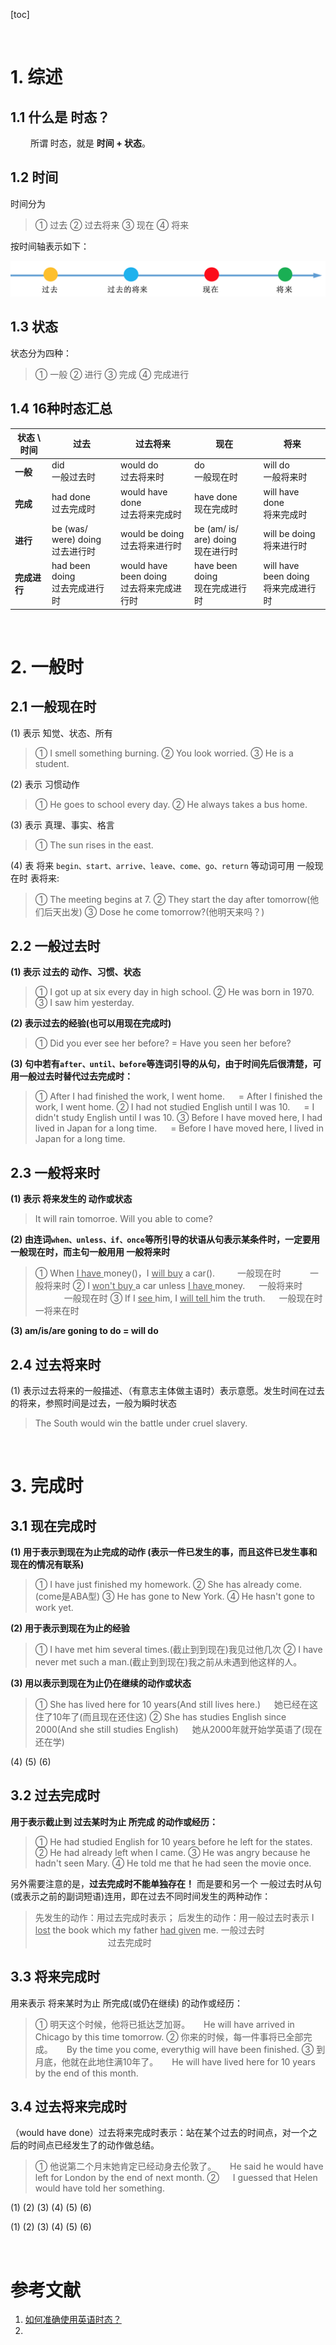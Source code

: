 [toc]






&emsp;
&emsp; 
# 1. 综述
## 1.1 什么是 时态？
&emsp;&emsp; 所谓 时态，就是 **时间 + 状态**。
## 1.2 时间
时间分为
> ① 过去
> ② 过去将来
> ③ 现在
> ④ 将来
>
按时间轴表示如下：
<div align="center"> <img src="./pic/时态的时间轴.png"> </div>

## 1.3 状态
状态分为四种： 
> ① 一般
> ② 进行
> ③ 完成 
> ④ 完成进行
>

## 1.4 16种时态汇总
| 状态 \ 时间  | 过去                                 | 过去将来                                      | 现在                                   | 将来                                     |
| ------------ | ------------------------------------ | --------------------------------------------- | -------------------------------------- | ---------------------------------------- |
| **一般**     | did</br> 一般过去时                  | would do</br> 过去将来时                      | do</br> 一般现在时                     | will do</br> 一般将来时                  |
| **完成**     | had done</br> 过去完成时             | would have done</br> 过去将来完成时           | have done</br> 现在完成时              | will have done</br> 将来完成时           |
| **进行**     | be (was/ were) doing</br> 过去进行时 | would be doing</br> 过去将来进行时            | be (am/ is/ are) doing</br> 现在进行时 | will be doing</br> 将来进行时            |
| **完成进行** | had been doing</br> 过去完成进行时   | would have been doing</br> 过去将来完成进行时 | have been doing</br> 现在完成进行时    | will have been doing</br> 将来完成进行时 |



&emsp;
&emsp; 
# 2. 一般时
## 2.1 一般现在时
(1) 表示 知觉、状态、所有
> ① I smell something burning.
> ② You look worried.
> ③ He is a student.
> 
(2) 表示 习惯动作
> ① He goes to school every day.
> ② He always takes a bus home.
> 
(3) 表示 真理、事实、格言
> ① The sun rises in the east.
> 
(4) 表 将来
`begin、start、arrive、leave、come、go、return` 等动词可用 一般现在时 表将来:
> ① The meeting begins at 7.
> ② They start the day after tomorrow(他们后天出发)
> ③ Dose he come tomorrow?(他明天来吗？)
> 


## 2.2 一般过去时
**(1) 表示 过去的 动作、习惯、状态**
> ① I got up at six every day in high school.
> ② He was born in 1970.
> ③ I saw him yesterday.
> 
**(2)  表示过去的经验(也可以用现在完成时)**
> ① Did you ever see her before? = Have you seen her before?
> 
**(3) 句中若有`after、until、before`等连词引导的从句，由于时间先后很清楚，可用一般过去时替代过去完成时：**
> ① After I had finished the work, I went home. 
> &emsp; = After I finished the work, I went home. 
> ② I had not studied English until I was 10. 
> &emsp; = I didn't study English until I was 10.
> ③ Before I have moved here, I had lived in Japan for a long time.
> &emsp; = Before I have moved here, I lived in Japan for a long time.
> 

## 2.3 一般将来时
**(1) 表示 将来发生的 动作或状态**
> It will rain tomorroe.
> Will you able to come?
> 
**(2) 由连词`when、unless、if、once`等所引导的状语从句表示某条件时，一定要用一般现在时，而主句一般用用 一般将来时**
> ① When <u>I have </u> money()，I <u> will buy</u> a car().
> &emsp;&emsp; 一般现在时 &emsp;&emsp;&emsp;一般将来时
> ② I <u> won't buy </u> a car unless <u> I have </u>money.
> &emsp; 一般将来时 &emsp;&emsp;&emsp; 一般现在时
> ③ If I <u> see </u> him, I <u> will tell </u>  him the truth.
> &emsp; 一般现在时  一将来在时
> 
**(3) am/is/are goning to do = will do**

## 2.4 过去将来时
(1) 表示过去将来的一般描述、（有意志主体做主语时）表示意愿。发生时间在过去的将来，参照时间是过去，一般为瞬时状态
> The South would win the battle under cruel slavery.
> 





&emsp;
&emsp; 
# 3. 完成时
## 3.1 现在完成时
**(1) 用于表示到现在为止完成的动作 (表示一件已发生的事，而且这件已发生事和现在的情况有联系)**
> ① I have just finished my homework.
> ② She has already come.(come是ABA型)
> ③ He has gone to New York.
> ④ He hasn't gone to work yet.
> 
**(2) 用于表示到现在为止的经验**
> ① I have met him several times.(截止到到现在)我见过他几次
> ② I have never met such a man.(截止到到现在)我之前从未遇到他这样的人。
> 
**(3) 用以表示到现在为止仍在继续的动作或状态**
> ① She has lived here for 10 years(And still lives here.)
>  &emsp; 她已经在这住了10年了(而且现在还住这)
> ② She has studies English since 2000(And she still studies English)
> &emsp; 她从2000年就开始学英语了(现在还在学)
> 
(4) 
(5) 
(6) 

## 3.2 过去完成时
**用于表示截止到 过去某时为止 所完成 的动作或经历：**
> ① He had studied English for 10 years before he left for the states.
> ② He had already left when I came.
> ③ He was angry because he hadn't seen Mary.
> ④ He told me that he had seen the movie once.
> 
另外需要注意的是，**过去完成时不能单独存在！** 而是要和另一个 一般过去时从句(或表示之前的副词短语)连用，即在过去不同时间发生的两种动作：
> 先发生的动作：用过去完成时表示；
> 后发生的动作：用一般过去时表示
> I <u>lost</u> the book which my father <u>had given</u> me.
> 一般过去时 &emsp;&emsp;&emsp;&emsp;&emsp;&emsp;&emsp;&emsp; 过去完成时
> 

## 3.3 将来完成时
用来表示 将来某时为止 所完成(或仍在继续) 的动作或经历：
> ① 明天这个时候，他将已抵达芝加哥。
> &emsp; He will have arrived in Chicago by this time tomorrow.
> ② 你来的时候，每一件事将已全部完成。
> &emsp; By the time you come, everythig will have been finished.
> ③ 到月底，他就在此地住满10年了。
> &emsp; He will have lived here for 10 years by the end of this month.
> 

## 3.4 过去将来完成时
（would have done）过去将来完成时表示：站在某个过去的时间点，对一个之后的时间点已经发生了的动作做总结。
> ① 他说第二个月末她肯定已经动身去伦敦了。
> &emsp; He said he would have left for London by the end of next month.
> ② 
> &emsp; I guessed that Helen would have told her something.
> 

(1) 
(2) 
(3) 
(4) 
(5) 
(6) 






(1) 
(2) 
(3) 
(4) 
(5) 
(6) 

&emsp;
&emsp; 
# 参考文献
1. [如何准确使用英语时态？](https://www.zhihu.com/question/31924369)
2. 